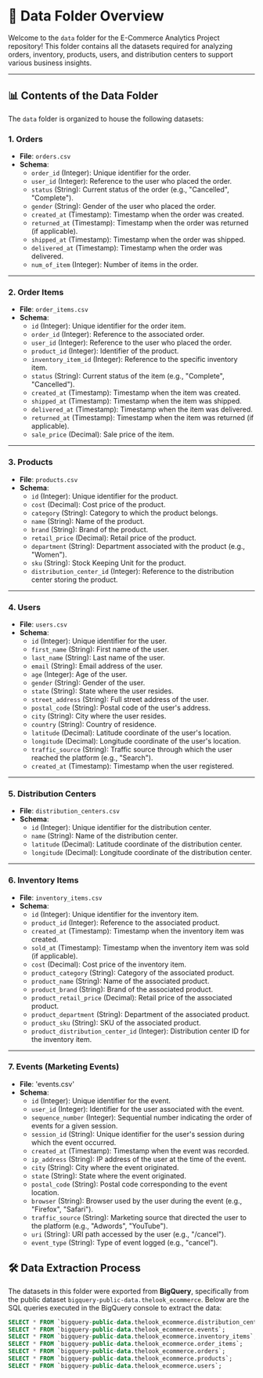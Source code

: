# 📂 Data Folder Overview

Welcome to the `data` folder for the E-Commerce Analytics Project repository! This folder contains all the datasets required for analyzing orders, inventory, products, users, and distribution centers to support various business insights.

---

## 📊 Contents of the Data Folder

The `data` folder is organized to house the following datasets:

### 1. **Orders**
- **File**: `orders.csv`
- **Schema**:
  - `order_id` (Integer): Unique identifier for the order.
  - `user_id` (Integer): Reference to the user who placed the order.
  - `status` (String): Current status of the order (e.g., "Cancelled", "Complete").
  - `gender` (String): Gender of the user who placed the order.
  - `created_at` (Timestamp): Timestamp when the order was created.
  - `returned_at` (Timestamp): Timestamp when the order was returned (if applicable).
  - `shipped_at` (Timestamp): Timestamp when the order was shipped.
  - `delivered_at` (Timestamp): Timestamp when the order was delivered.
  - `num_of_item` (Integer): Number of items in the order.

---

### 2. **Order Items**
- **File**: `order_items.csv`
- **Schema**:
  - `id` (Integer): Unique identifier for the order item.
  - `order_id` (Integer): Reference to the associated order.
  - `user_id` (Integer): Reference to the user who placed the order.
  - `product_id` (Integer): Identifier of the product.
  - `inventory_item_id` (Integer): Reference to the specific inventory item.
  - `status` (String): Current status of the item (e.g., "Complete", "Cancelled").
  - `created_at` (Timestamp): Timestamp when the item was created.
  - `shipped_at` (Timestamp): Timestamp when the item was shipped.
  - `delivered_at` (Timestamp): Timestamp when the item was delivered.
  - `returned_at` (Timestamp): Timestamp when the item was returned (if applicable).
  - `sale_price` (Decimal): Sale price of the item.

---

### 3. **Products**
- **File**: `products.csv`
- **Schema**:
  - `id` (Integer): Unique identifier for the product.
  - `cost` (Decimal): Cost price of the product.
  - `category` (String): Category to which the product belongs.
  - `name` (String): Name of the product.
  - `brand` (String): Brand of the product.
  - `retail_price` (Decimal): Retail price of the product.
  - `department` (String): Department associated with the product (e.g., "Women").
  - `sku` (String): Stock Keeping Unit for the product.
  - `distribution_center_id` (Integer): Reference to the distribution center storing the product.

---

### 4. **Users**
- **File**: `users.csv`
- **Schema**:
  - `id` (Integer): Unique identifier for the user.
  - `first_name` (String): First name of the user.
  - `last_name` (String): Last name of the user.
  - `email` (String): Email address of the user.
  - `age` (Integer): Age of the user.
  - `gender` (String): Gender of the user.
  - `state` (String): State where the user resides.
  - `street_address` (String): Full street address of the user.
  - `postal_code` (String): Postal code of the user's address.
  - `city` (String): City where the user resides.
  - `country` (String): Country of residence.
  - `latitude` (Decimal): Latitude coordinate of the user's location.
  - `longitude` (Decimal): Longitude coordinate of the user's location.
  - `traffic_source` (String): Traffic source through which the user reached the platform (e.g., "Search").
  - `created_at` (Timestamp): Timestamp when the user registered.

---

### 5. **Distribution Centers**
- **File**: `distribution_centers.csv`
- **Schema**:
  - `id` (Integer): Unique identifier for the distribution center.
  - `name` (String): Name of the distribution center.
  - `latitude` (Decimal): Latitude coordinate of the distribution center.
  - `longitude` (Decimal): Longitude coordinate of the distribution center.

---

### 6. **Inventory Items**
- **File**: `inventory_items.csv`
- **Schema**:
  - `id` (Integer): Unique identifier for the inventory item.
  - `product_id` (Integer): Reference to the associated product.
  - `created_at` (Timestamp): Timestamp when the inventory item was created.
  - `sold_at` (Timestamp): Timestamp when the inventory item was sold (if applicable).
  - `cost` (Decimal): Cost price of the inventory item.
  - `product_category` (String): Category of the associated product.
  - `product_name` (String): Name of the associated product.
  - `product_brand` (String): Brand of the associated product.
  - `product_retail_price` (Decimal): Retail price of the associated product.
  - `product_department` (String): Department of the associated product.
  - `product_sku` (String): SKU of the associated product.
  - `product_distribution_center_id` (Integer): Distribution center ID for the inventory item.

---

### 7. Events (Marketing Events)
- **File**: 'events.csv'
- **Schema**:
  - `id` (Integer): Unique identifier for the event.
  - `user_id` (Integer): Identifier for the user associated with the event.
  - `sequence_number` (Integer): Sequential number indicating the order of events for a given session.
  - `session_id` (String): Unique identifier for the user's session during which the event occurred.
  - `created_at` (Timestamp): Timestamp when the event was recorded.
  - `ip_address` (String): IP address of the user at the time of the event.
  - `city` (String): City where the event originated.
  - `state` (String): State where the event originated.
  - `postal_code` (String): Postal code corresponding to the event location.
  - `browser` (String): Browser used by the user during the event (e.g., "Firefox", "Safari").
  - `traffic_source` (String): Marketing source that directed the user to the platform (e.g., "Adwords", "YouTube").
  - `uri` (String): URI path accessed by the user (e.g., "/cancel").
  - `event_type` (String): Type of event logged (e.g., "cancel").


## 🛠️ Data Extraction Process

The datasets in this folder were exported from **BigQuery**, specifically from the public dataset `bigquery-public-data.thelook_ecommerce`. Below are the SQL queries executed in the BigQuery console to extract the data:

```sql
SELECT * FROM `bigquery-public-data.thelook_ecommerce.distribution_centers`;
SELECT * FROM `bigquery-public-data.thelook_ecommerce.events`;
SELECT * FROM `bigquery-public-data.thelook_ecommerce.inventory_items`;
SELECT * FROM `bigquery-public-data.thelook_ecommerce.order_items`;
SELECT * FROM `bigquery-public-data.thelook_ecommerce.orders`;
SELECT * FROM `bigquery-public-data.thelook_ecommerce.products`;
SELECT * FROM `bigquery-public-data.thelook_ecommerce.users`;

